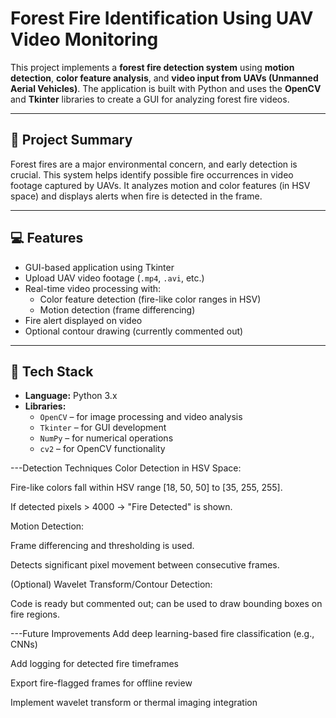 # Forest Fire Identification Using UAV Video Monitoring

This project implements a **forest fire detection system** using **motion detection**, **color feature analysis**, and **video input from UAVs (Unmanned Aerial Vehicles)**. The application is built with Python and uses the **OpenCV** and **Tkinter** libraries to create a GUI for analyzing forest fire videos.

---

## 🧠 Project Summary

Forest fires are a major environmental concern, and early detection is crucial. This system helps identify possible fire occurrences in video footage captured by UAVs. It analyzes motion and color features (in HSV space) and displays alerts when fire is detected in the frame.

---

## 💻 Features

- GUI-based application using Tkinter
- Upload UAV video footage (`.mp4`, `.avi`, etc.)
- Real-time video processing with:
  - Color feature detection (fire-like color ranges in HSV)
  - Motion detection (frame differencing)
- Fire alert displayed on video
- Optional contour drawing (currently commented out)

---

## 🔧 Tech Stack

- **Language:** Python 3.x
- **Libraries:**
  - `OpenCV` – for image processing and video analysis
  - `Tkinter` – for GUI development
  - `NumPy` – for numerical operations
  - `cv2` – for OpenCV functionality


---Detection Techniques Color Detection in HSV Space:

Fire-like colors fall within HSV range [18, 50, 50] to [35, 255, 255].

If detected pixels > 4000 → "Fire Detected" is shown.

Motion Detection:

Frame differencing and thresholding is used.

Detects significant pixel movement between consecutive frames.

(Optional) Wavelet Transform/Contour Detection:

Code is ready but commented out; can be used to draw bounding boxes on fire regions.

---Future Improvements Add deep learning-based fire classification (e.g., CNNs)

Add logging for detected fire timeframes

Export fire-flagged frames for offline review

Implement wavelet transform or thermal imaging integration

